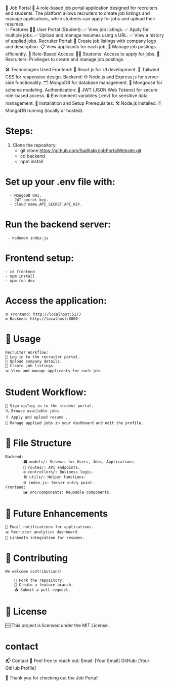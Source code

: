 🌟 Job Portal 🌟
A role-based job portal application designed for recruiters and students. The platform allows recruiters to create job listings and manage applications, while students can apply for jobs and upload their resumes.             
✨ Features
      🧑‍🎓 User Portal (Student):
                ✅ View job listings.
                ✅ Apply for multiple jobs.
                ✅ Upload and manage resumes using a URL.
                ✅ View a history of applied jobs.
       Recruiter Portal:
                📝 Create job listings with company logo and description.
                📋 View applicants for each job.
                🎯 Manage job postings efficiently.
       🔐 Role-Based Access:
              👩‍🎓 Students: Access to apply for jobs.
              🏢 Recruiters: Privileges to create and manage job postings.

🛠️ Technologies Used
        Frontend:
            🎨 React.js for UI development.
            💅 Tailwind CSS for responsive design.
        Backend:
            ⚙️ Node.js and Express.js for server-side functionality.
            🗂️ MongoDB for database management.
            🔗 Mongoose for schema modeling.
        Authentication:
           🔑 JWT (JSON Web Tokens) for secure role-based access.
           🔒 Environment variables (.env) for sensitive data management.
🚀 Installation and Setup
        Prerequisites:
            🛠️ Node.js installed.
            🗄️ MongoDB running (locally or hosted).
# Steps:

 1. Clone the repository:
      - git clone https://github.com/Sadhakk/jobPortalWebsite.git
      - cd backend
      - npm install
# Set up your .env file with:
      - MongoDB URI.
      - JWT secret key.
      - cloud name,API_SECRET,API_KEY.
# Run the backend server:
     - nodemon index.js

# Frontend setup:
    - cd frontend
    - npm install
    - npm run dev

# Access the application:

    🌐 Frontend: http://localhost:5173
    ⚙️ Backend: http://localhost:8000


# 🎯 Usage
    Recruiter Workflow:
    🔑 Log in to the recruiter portal.
    🏢 Upload company details.
    📝 Create job listings.
    📊 View and manage applicants for each job.


# Student Workflow:
    🔑 Sign up/log in to the student portal.
    🔍 Browse available jobs.
    🖇️ Apply and upload resume .
    📂 Manage applied jobs in your dashboard and edit the profile.


# 📂 File Structure
    Backend:
            🗃️ models/: Schemas for Users, Jobs, Applications.
            🔗 routes/: API endpoints.
            ⚙️ controllers/: Business logic.
            🛠️ utils/: Helper functions.
            🌐 index.js: Server entry point.
    Frontend:
            🖼️ src/components: Reusable components.


# 🚀 Future Enhancements
    📧 Email notifications for applications.
    📊 Recruiter analytics dashboard.
    🔗 LinkedIn integration for resumes.


# 🤝 Contributing
    We welcome contributions!

        🍴 Fork the repository.
        🌱 Create a feature branch.
        📥 Submit a pull request.
# 📝 License
  🆓 This project is licensed under the MIT License.


# contact
📬 Contact
    💌 Feel free to reach out:
        Email: [Your Email]
        GitHub: [Your GitHub Profile]

   🎉 Thank you for checking out the Job Portal!